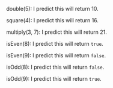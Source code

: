 double(5): I predict this will return 10.

square(4): I predict this will return 16.

multiply(3, 7): I predict this will return 21.

isEven(8): I predict this will return `true`.

isEven(9): I predict this will return `false`.

isOdd(8): I predict this will return `false`.

isOdd(9): I predict this will return `true`.
